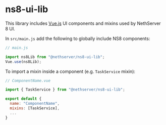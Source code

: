 # ns8-ui-lib

This library includes [Vue.js](https://vuejs.org/) UI components and mixins used by NethServer 8 UI.

In `src/main.js` add the following to globally include NS8 components:

```js
// main.js

import ns8Lib from "@nethserver/ns8-ui-lib";
Vue.use(ns8Lib);
```

To import a mixin inside a component (e.g. `TaskService` mixin):

```js
// ComponentName.vue

import { TaskService } from "@nethserver/ns8-ui-lib";

export default {
  name: "ComponentName",
  mixins: [TaskService],
  ...
}
```
